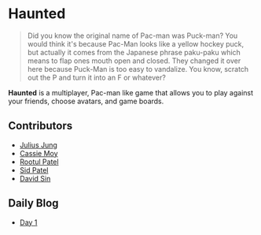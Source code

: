 Haunted
=======

> Did you know the original name of Pac-man was Puck-man? You would think it's because Pac-Man looks like a yellow hockey puck, but actually it comes from the Japanese phrase paku-paku which means to flap ones mouth open and closed. They changed it over here because Puck-Man is too easy to vandalize. You know, scratch out the P and turn it into an F or whatever?

**Haunted** is a multiplayer, Pac-man like game that allows you to play against your friends, choose avatars, and game boards.

## Contributors

  * [Julius Jung](https://github.com/juljun14)
  * [Cassie Moy](https://github.com/cassiemoy)
  * [Rootul Patel](https://github.com/rootulp)
  * [Sid Patel](https://github.com/sidpatel13)
  * [David Sin](https://github.com/dabeeya)

## Daily Blog

  * [Day 1](http://juliusjung.info/blog/2014/08/14/haunted-day-1/)